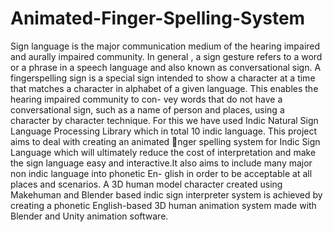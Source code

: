 # Animated-Finger-Spelling-System
Sign language is the major communication medium of the hearing
impaired and aurally impaired community. In general , a sign gesture
refers to a word or a phrase in a speech language and also known as
conversational sign. A fingerspelling sign is a special sign intended to
show a character at a time that matches a character in alphabet of a
given language. This enables the hearing impaired community to con-
vey words that do not have a conversational sign, such as a name of
person and places, using a character by character technique. For this
we have used Indic Natural Sign Language Processing Library which
in total 10 indic language.
This project aims to deal with creating an animated nger spelling
system for Indic Sign Language which will ultimately reduce the cost
of interpretation and make the sign language easy and interactive.It
also aims to include many major non indic language into phonetic En-
glish in order to be acceptable at all places and scenarios.
A 3D human model character created using Makehuman and Blender
based indic sign interpreter system is achieved by creating a phonetic
English-based 3D human animation system made with Blender and
Unity animation software.
